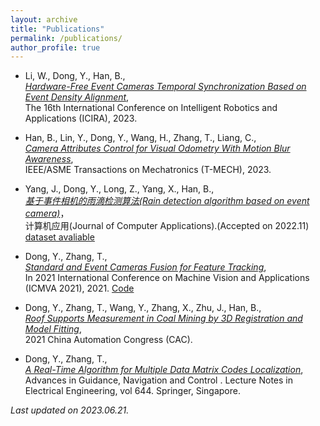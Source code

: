 ```yaml
---
layout: archive
title: "Publications"
permalink: /publications/
author_profile: true
---
```


<!-- Just a simple markdown format. -->

- <a name="Li23ICIRA"></a>Li, W., Dong, Y., Han, B.,  
*[Hardware-Free Event Cameras Temporal Synchronization Based on Event Density Alignment]()*,  
The 16th International Conference on Intelligent Robotics and Applications (ICIRA), 2023.  


- <a name="Lin23T"></a>Han, B., Lin, Y., Dong, Y., Wang, H., Zhang, T., Liang, C.,  
*[Camera Attributes Control for Visual Odometry With Motion Blur Awareness](https://ieeexplore.ieee.org/document/10040760)*,  
IEEE/ASME Transactions on Mechatronics (T-MECH), 2023. 

- <a name="Yang22JCA"></a>Yang, J., Dong, Y., Long, Z., Yang, X., Han, B.,  
*[基于事件相机的雨滴检测算法(Rain detection algorithm based on event camera)](http://www.joca.cn/CN/10.11772/j.issn.1001-9081.2022091360)*，  
计算机应用(Journal of Computer Applications).(Accepted on 2022.11) [dataset avaliable](https://github.com/juy005/event-rain-dataset)
<!-- - <a name="Yang22JCA"></a>Yang, J., Dong, Y., Long, Z., Yang, X., Han, B.,  
*Rain detection algorithm based on event camera*,  
Journal of Computer Applications.(Accepted) [dataset](https://github.com/juy005/event-rain-dataset) -->


- <a name="Dong21ICMVA"></a>Dong, Y., Zhang, T.,  
*[Standard and Event Cameras Fusion for Feature Tracking](https://dl.acm.org/doi/10.1145/3459066.3459075)*,  
In 2021 International Conference on Machine Vision and Applications (ICMVA 2021), 2021. [Code](https://github.com/LarryDong/FusionTracking)

- <a name="Dong21CAC"></a>Dong, Y., Zhang, T., Wang, Y., Zhang, X., Zhu, J., Han, B.,  
*[Roof Supports Measurement in Coal Mining by 3D Registration and Model Fitting](https://ieeexplore.ieee.org/document/9728663)*,  
2021 China Automation Congress (CAC). 

- <a name="Dong22ICGNC"></a>Dong, Y., Zhang, T.,  
*[A Real-Time Algorithm for Multiple Data Matrix Codes Localization](https://link.springer.com/chapter/10.1007/978-981-15-8155-7_208)*,  
Advances in Guidance, Navigation and Control . Lecture Notes in Electrical Engineering, vol 644. Springer, Singapore.


*Last updated on 2023.06.21.*

